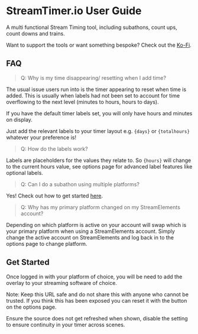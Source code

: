 
# StreamTimer.io User Guide

A multi functional Stream Timing tool, including subathons, count ups, count downs and trains.

Want to support the tools or want something bespoke?
Check out the [Ko-Fi](https://ko-fi.com/ghostlytuna).

## FAQ

> Q: Why is my time disappearing/ resetting when I add time?

The usual issue users run into is the timer appearing to reset when time is added. This is usually when labels had not been set to account for time overflowing to the next level (minutes to hours, hours to days).

If you have the default timer labels set, you will only have hours and minutes on display.

Just add the relevant labels to your timer layout e.g. `{days}` or `{totalhours}` whatever your preference is!

> Q: How do the labels work?

Labels are placeholders for the values they relate to. So `{hours}` will change to the current hours value, see options page for advanced label features like optional labels.

> Q: Can I do a subathon using multiple platforms?

Yes! Check out how to get started [here](/stream-tool-docs/docs/timer-crossplatform-guide.md).

> Q: Why has my primary platform changed on my StreamElements account?

Depending on which platform is active on your account will swap which is your primary platform when using a StreamElements account. Simply change the active account on StreamElements and log back in to the options page to change platform.

## Get Started

Once logged in with your platform of choice, you will be need to add the overlay to your streaming software of choice.

Note: Keep this URL safe and do not share this with anyone who cannot be trusted. If you think this has been exposed you can reset it with the button on the options page.

Ensure the source does not get refreshed when shown, disable the setting to ensure continuity in your timer across scenes.